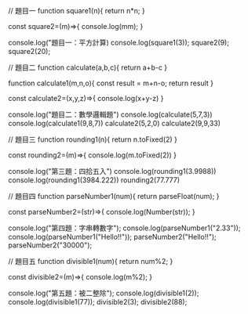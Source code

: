 // 題目一
function square1(n){
 return n*n;
}

const square2=(m)=>{
 console.log(mm);
}

console.log("題目一：平方計算)
console.log(square1(3));
square2(9);
square2(20);

// 題目二
function calculate(a,b,c){
 return a+b-c
}

function calculate1(m,n,o){
  const result = m+n-o;
  return result
}

const calculate2=(x,y,z)=>{
 console.log(x+y-z)
}

console.log("題目二：數學邏輯題")
console.log(calculate(5,7,3))
console.log(calculate1(9,8,7))
calculate2(5,2,0)
calculate2(9,9,33)

// 題目三
function rounding1(n){
  return n.toFixed(2)
}

const rounding2=(m)=>{
  console.log(m.toFixed(2))
}

console.log("第三題：四拾五入")
console.log(rounding1(3.9988))
console.log(rounding1(3984.222))
rounding2(77.777)

// 題目四
function parseNumber1(num){
  return parseFloat(num);
}

const parseNumber2=(str)=>{
  console.log(Number(str));
}

console.log("第四題：字串轉數字");
console.log(parseNumber1("2.33"));
console.log(parseNumber1("Hello!!"));
parseNumber2("Hello!!");
parseNumber2("30000");

// 題目五
function divisible1(num){
  return num%2;
}

const divisible2=(m)=>{
  console.log(m%2);
}

console.log("第五題：被二整除");
console.log(divisible1(2));
console.log(divisible1(77));
divisible2(3);
divisible2(88);